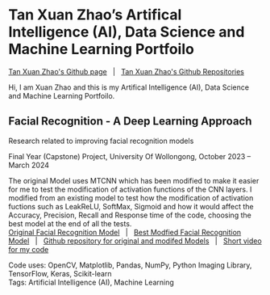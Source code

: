 # Tan Xuan Zhao’s Artifical Intelligence (AI), Data Science and Machine Learning Portfoilo
[Tan Xuan Zhao's Github page](https://github.com/tanxuanzhao) &nbsp; |  &nbsp; [Tan Xuan Zhao's Github Repositories](https://github.com/tanxuanzhao?tab=repositories)

Hi, I am Xuan Zhao and this is my Artifical Intelligence (AI), Data Science and Machine Learning Portfoilo.

## Facial Recognition - A Deep Learning Approach
Research related to improving facial recognition models

Final Year (Capstone) Project, University Of Wollongong, October 2023 – March 2024

The original Model uses MTCNN which has been modified to make it easier for me to test the modification of activation functions of the CNN layers. I modified from an existing model to test how the modification of activation fuctions such as LeakReLU, SoftMax, Sigmoid and how it would affect the Accuracy, Precision, Recall and Response time of the code, choosing the best model at the end of all the tests.\
[Original Facial Recognition Model](https://github.com/tanxuanzhao/Facial-Recognition-A-Deep-Learning-Approach/blob/main/MTCNN%20-%20%20Original.ipynb)
&nbsp; |  &nbsp;
[Best Modfied Facial Recognition Model](https://github.com/tanxuanzhao/Facial-Recognition-A-Deep-Learning-Approach/blob/main/MTCNN%20-%20%20leaky%20relu%20-%20%200.6%20-%20for%20video.ipynb)
&nbsp; |  &nbsp;
[Github repository for original and modifed Models](https://github.com/tanxuanzhao/Facial-Recognition-A-Deep-Learning-Approach)
&nbsp; |  &nbsp;
[Short video for my code](https://drive.google.com/file/d/1iL_Tz7jcMc8F2qI8sTtF8x0PVAxVNYV-/view)

Code uses: OpenCV, Matplotlib, Pandas, NumPy, Python Imaging Library, TensorFlow, Keras, Scikit-learn\
Tags: Artificial Intelligence (AI), Machine Learning
